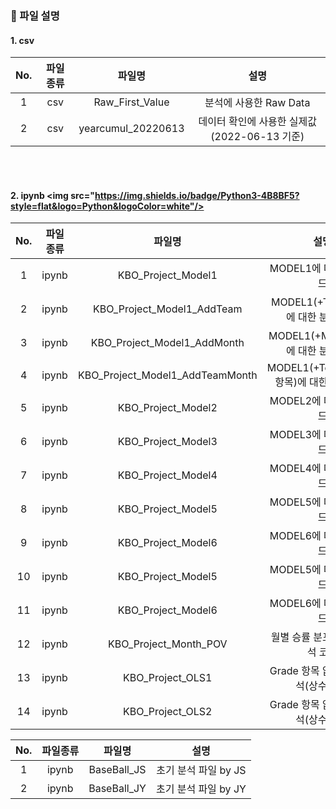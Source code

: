### :memo: 파일 설명

#### 1. csv
|No.|파일종류|파일명|설명|
|:---:|:------:|:--------------------------------------:|:--------------------------------------------------------:|
|1|csv|Raw_First_Value|분석에 사용한 Raw Data|
|2|csv|yearcumul_20220613|데이터 확인에 사용한 실제값(2022-06-13 기준)|

<br></br>

#### 2. ipynb <img src="https://img.shields.io/badge/Python3-4B8BF5?style=flat&logo=Python&logoColor=white"/>
|No.|파일종류|파일명|설명|
|:---:|:------:|:--------------------------------------:|:--------------------------------------------------------:|
|1|ipynb|KBO_Project_Model1| MODEL1에 대한 분석 코드|
|2|ipynb|KBO_Project_Model1_AddTeam | MODEL1(+Team 항목)에 대한 분석 코드|
|3|ipynb|KBO_Project_Model1_AddMonth | MODEL1(+Month 항목)에 대한 분석 코드|
|4|ipynb|KBO_Project_Model1_AddTeamMonth | MODEL1(+Team,Month 항목)에 대한 분석 코드|
|5|ipynb|KBO_Project_Model2|MODEL2에 대한 분석 코드|
|6|ipynb|KBO_Project_Model3|MODEL3에 대한 분석 코드|
|7|ipynb|KBO_Project_Model4|MODEL4에 대한 분석 코드|
|8|ipynb|KBO_Project_Model5|MODEL5에 대한 분석 코드|
|9|ipynb|KBO_Project_Model6|MODEL6에 대한 분석 코드|
|10|ipynb|KBO_Project_Model5|MODEL5에 대한 분석 코드|
|11|ipynb|KBO_Project_Model6|MODEL6에 대한 분석 코드|
|12|ipynb|KBO_Project_Month_POV|월별 승률 분포에 대한 분석 코드|
|13|ipynb|KBO_Project_OLS1|Grade 항목 없이 OLS 분석(상수없음)|
|14|ipynb|KBO_Project_OLS2|Grade 항목 없이 OLS 분석(상수있음)|

|No.|파일종류|파일명|설명|
|:--:|:------:|:--------------------:|:--------------------------------:|
|1|ipynb|BaseBall_JS|초기 분석 파일 by JS|
|2|ipynb|BaseBall_JY|초기 분석 파일 by JY|
